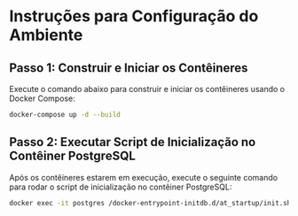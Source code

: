 # Instruções para Configuração do Ambiente

## Passo 1: Construir e Iniciar os Contêineres

Execute o comando abaixo para construir e iniciar os contêineres usando o Docker Compose:

```sh
docker-compose up -d --build
```


## Passo 2: Executar Script de Inicialização no Contêiner PostgreSQL

Após os contêineres estarem em execução, execute o seguinte comando para rodar o script de inicialização no contêiner PostgreSQL:

```sh
docker exec -it postgres /docker-entrypoint-initdb.d/at_startup/init.sh
```